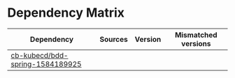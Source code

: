 # Dependency Matrix

Dependency | Sources | Version | Mismatched versions
---------- | ------- | ------- | -------------------
[cb-kubecd/bdd-spring-1584189925](https://github.com/cb-kubecd/bdd-spring-1584189925.git) |  | []() | 
